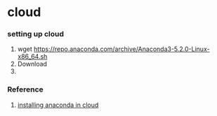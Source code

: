 # cloud
### setting up cloud 
1. wget https://repo.anaconda.com/archive/Anaconda3-5.2.0-Linux-x86_64.sh 
2. Download
3. 



### Reference 
1. [installing anaconda in cloud](https://hackernoon.com/aws-ec2-part-3-installing-anaconda-on-ec2-linux-ubuntu-dbef0835818a)

